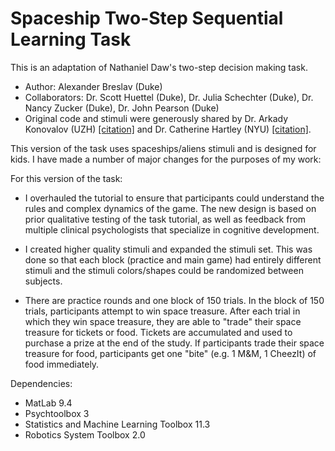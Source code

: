 # Spaceship Two-Step Sequential Learning Task
This is an adaptation of Nathaniel Daw's two-step decision making task.

- Author: Alexander Breslav (Duke)
- Collaborators: Dr. Scott Huettel (Duke), Dr. Julia Schechter (Duke), Dr. Nancy Zucker (Duke), Dr. John Pearson (Duke)
- Original code and stimuli were generously shared by Dr. Arkady Konovalov (UZH) [[citation]](https://www.nature.com/articles/ncomms12438?origin=ppub) and Dr. Catherine Hartley (NYU) [[citation]](https://www.ncbi.nlm.nih.gov/pmc/articles/PMC4899156/).

This version of the task uses spaceships/aliens stimuli and is designed for kids.
I have made a number of major changes for the purposes of my work:

For this version of the task:
 - I overhauled the tutorial to ensure that participants could understand the rules and complex dynamics of the game. The new design is based on prior qualitative testing of the task tutorial, as well as feedback from multiple clinical psychologists that specialize in cognitive development.

- I created higher quality stimuli and expanded the stimuli set. This was done so that each block (practice and main game) had entirely different stimuli and the stimuli colors/shapes could be randomized between subjects.

- There are practice rounds and one block of 150 trials. In the block of 150 trials, participants attempt to win space treasure. After each trial in which they win space treasure, they are able to "trade" their space treasure for tickets or food. Tickets are accumulated and used to purchase a prize at the end of the study. If participants trade their space treasure for food, participants get one "bite" (e.g. 1 M&M, 1 CheezIt) of food immediately.

Dependencies:
- MatLab 9.4
- Psychtoolbox 3
- Statistics and Machine Learning Toolbox 11.3
- Robotics System Toolbox 2.0
